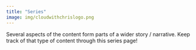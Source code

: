 ```yaml
---
title: "Series"
image: img/cloudwithchrislogo.png
---
```

Several aspects of the content form parts of a wider story / narrative. Keep track of that type of content through this series page!